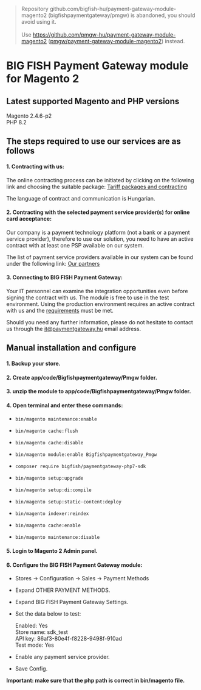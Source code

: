 > Repository github.com/bigfish-hu/payment-gateway-module-magento2 (bigfishpaymentgateway/pmgw) is abandoned, you should avoid using it.<br>
><br>
> Use https://github.com/pmgw-hu/payment-gateway-module-magento2 ([pmgw/payment-gateway-module-magento2](https://packagist.org/packages/pmgw/payment-gateway-module-magento2)) instead.

# BIG FISH Payment Gateway module for Magento 2

## Latest supported Magento and PHP versions

Magento 2.4.6-p2<br />
PHP 8.2

## The steps required to use our services are as follows

#### 1. Contracting with us:

The online contracting process can be initiated by clicking on the following link and choosing the suitable package: <a href="https://www.paymentgateway.hu/arak" target="_blank">Tariff packages and contracting</a>

The language of contract and communication is Hungarian.

#### 2. Contracting with the selected payment service provider(s) for online card acceptance:
Our company is a payment technology platform (not a bank or a payment service provider), therefore to use our solution, you need to have an active contract with at least one PSP available on our system.

The list of payment service providers available in our system can be found under the following link: <a href="https://www.paymentgateway.hu/partnereink" target="_blank">Our partners</a>

#### 3. Connecting to BIG FISH Payment Gateway:
Your IT personnel can examine the integration opportunities even before signing the contract with us. The module is free to use in the test environment. Using the production environment requires an active contract with us and the <a href="https://www.paymentgateway.hu/fejlesztoknek/egyeb/elesitesi-kovetelmenyek" target="_blank">requirements</a> must be met.

Should you need any further information, please do not hesitate to contact us through the [it@paymentgateway.hu](mailto:it@paymentgateway.hu) email address.

## Manual installation and configure

#### 1. Backup your store.

#### 2. Create app/code/Bigfishpaymentgateway/Pmgw folder.

#### 3. unzip the module to app/code/Bigfishpaymentgateway/Pmgw folder.

#### 4. Open terminal and enter these commands:

 * `bin/magento maintenance:enable`

 * `bin/magento cache:flush`

 * `bin/magento cache:disable`

 * `bin/magento module:enable Bigfishpaymentgateway_Pmgw`

 * `composer require bigfish/paymentgateway-php7-sdk`

 * `bin/magento setup:upgrade`

 * `bin/magento setup:di:compile`

 * `bin/magento setup:static-content:deploy`

 * `bin/magento indexer:reindex`

 * `bin/magento cache:enable`

 * `bin/magento maintenance:disable`

#### 5. Login to Magento 2 Admin panel.

#### 6. Configure the BIG FISH Payment Gateway module:

 * Stores -> Configuration -> Sales -> Payment Methods

 * Expand OTHER PAYMENT METHODS.

 * Expand BIG FISH Payment Gateway Settings.

 * Set the data below to test:

   Enabled: Yes<br />
   Store name: sdk_test<br />
   API key: 86af3-80e4f-f8228-9498f-910ad<br />
   Test mode: Yes

 * Enable any payment service provider.

 * Save Config.

**Important: make sure that the php path is correct in bin/magento file.**

